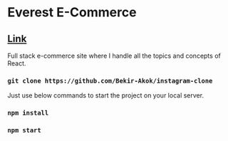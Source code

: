 # Everest E-Commerce
## <a href="https://everest-e-commerce.vercel.app/" target="_blank">Link</a>
Full stack e-commerce site where I handle all the topics and concepts of React.

### `git clone https://github.com/Bekir-Akok/instagram-clone`
Just use below commands to start the project on your local server.

### `npm install`
### `npm start`
